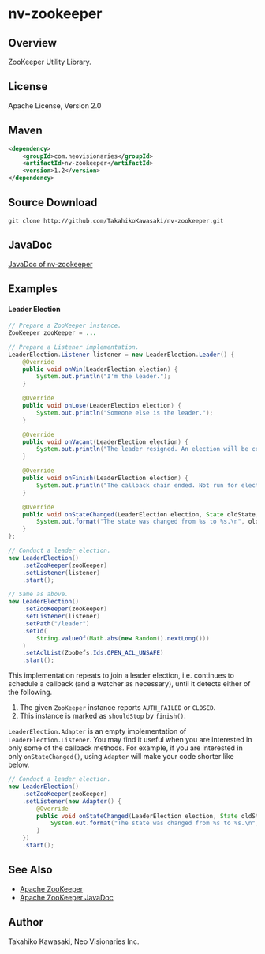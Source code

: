 nv-zookeeper
============

Overview
--------

ZooKeeper Utility Library.


License
-------

Apache License, Version 2.0


Maven
-----

```xml
<dependency>
    <groupId>com.neovisionaries</groupId>
    <artifactId>nv-zookeeper</artifactId>
    <version>1.2</version>
</dependency>
```


Source Download
---------------

    git clone http://github.com/TakahikoKawasaki/nv-zookeeper.git


JavaDoc
-------

[JavaDoc of nv-zookeeper](http://TakahikoKawasaki.github.io/nv-zookeeper/)



Examples
--------

#### Leader Election

```java
// Prepare a ZooKeeper instance.
ZooKeeper zooKeeper = ...

// Prepare a Listener implementation.
LeaderElection.Listener listener = new LeaderElection.Leader() {
    @Override
    public void onWin(LeaderElection election) {
        System.out.println("I'm the leader.");
    }

    @Override
    public void onLose(LeaderElection election) {
        System.out.println("Someone else is the leader.");
    }

    @Override
    public void onVacant(LeaderElection election) {
        System.out.println("The leader resigned. An election will be conducted again.");
    }

    @Override
    public void onFinish(LeaderElection election) {
        System.out.println("The callback chain ended. Not run for election any more.");
    }

    @Override
    public void onStateChanged(LeaderElection election, State oldState, State newState) {
        System.out.format("The state was changed from %s to %s.\n", oldState, newState);
    }
};

// Conduct a leader election.
new LeaderElection()
    .setZooKeeper(zooKeeper)
    .setListener(listener)
    .start();

// Same as above.
new LeaderElection()
    .setZooKeeper(zooKeeper)
    .setListener(listener)
    .setPath("/leader")
    .setId(
        String.valueOf(Math.abs(new Random().nextLong()))
    )
    .setAclList(ZooDefs.Ids.OPEN_ACL_UNSAFE)
    .start();
```

This implementation repeats to join a leader election, i.e. continues to schedule
a callback (and a watcher as necessary), until it detects either of the following.

1. The given `ZooKeeper` instance reports `AUTH_FAILED` or `CLOSED`.
2. This instance is marked as `shouldStop` by `finish()`.

`LeaderElection.Adapter` is an empty implementation of `LeaderElection.Listener`.
You may find it useful when you are interested in only some of the callback methods.
For example, if you are interested in only `onStateChanged()`, using `Adapter`
will make your code shorter like below.

```java
// Conduct a leader election.
new LeaderElection()
    .setZooKeeper(zooKeeper)
    .setListener(new Adapter() {
        @Override
        public void onStateChanged(LeaderElection election, State oldState, State newState) {
            System.out.format("The state was changed from %s to %s.\n", oldState, newState);
        }
    })
    .start();
```


See Also
--------

* [Apache ZooKeeper](http://zookeeper.apache.org/)
* [Apache ZooKeeper JavaDoc](http://zookeeper.apache.org/doc/current/api/index.html)


Author
------

Takahiko Kawasaki, Neo Visionaries Inc.
